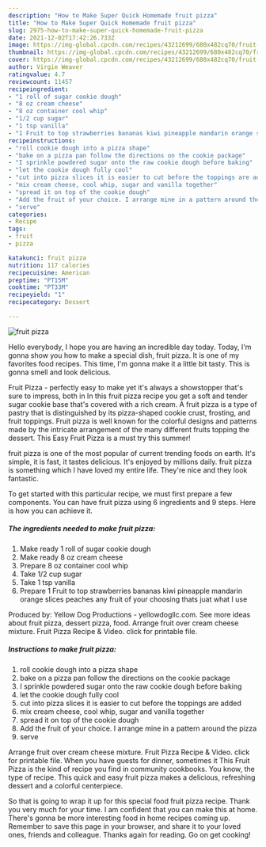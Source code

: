 ```yaml
---
description: "How to Make Super Quick Homemade fruit pizza"
title: "How to Make Super Quick Homemade fruit pizza"
slug: 2975-how-to-make-super-quick-homemade-fruit-pizza
date: 2021-12-02T17:42:26.733Z
image: https://img-global.cpcdn.com/recipes/43212699/680x482cq70/fruit-pizza-recipe-main-photo.jpg
thumbnail: https://img-global.cpcdn.com/recipes/43212699/680x482cq70/fruit-pizza-recipe-main-photo.jpg
cover: https://img-global.cpcdn.com/recipes/43212699/680x482cq70/fruit-pizza-recipe-main-photo.jpg
author: Virgie Weaver
ratingvalue: 4.7
reviewcount: 11457
recipeingredient:
- "1 roll of sugar cookie dough"
- "8 oz cream cheese"
- "8 oz container cool whip"
- "1/2 cup sugar"
- "1 tsp vanilla"
- "1 Fruit to top strawberries bananas kiwi pineapple mandarin orange slices peaches any fruit of your choosing thats juat what I use"
recipeinstructions:
- "roll cookie dough into a pizza shape"
- "bake on a pizza pan follow the directions on the cookie package"
- "I sprinkle powdered sugar onto the raw cookie dough before baking"
- "let the cookie dough fully cool"
- "cut into pizza slices it is easier to cut before the toppings are added"
- "mix cream cheese, cool whip, sugar and vanilla together"
- "spread it on top of the cookie dough"
- "Add the fruit of your choice. I arrange mine in a pattern around the pizza"
- "serve"
categories:
- Recipe
tags:
- fruit
- pizza

katakunci: fruit pizza 
nutrition: 117 calories
recipecuisine: American
preptime: "PT15M"
cooktime: "PT33M"
recipeyield: "1"
recipecategory: Dessert

---
```



![fruit pizza](https://img-global.cpcdn.com/recipes/43212699/680x482cq70/fruit-pizza-recipe-main-photo.jpg)

Hello everybody, I hope you are having an incredible day today. Today, I'm gonna show you how to make a special dish, fruit pizza. It is one of my favorites food recipes. This time, I'm gonna make it a little bit tasty. This is gonna smell and look delicious.

Fruit Pizza - perfectly easy to make yet it&#39;s always a showstopper that&#39;s sure to impress, both in In this fruit pizza recipe you get a soft and tender sugar cookie base that&#39;s covered with a rich cream. A fruit pizza is a type of pastry that is distinguished by its pizza-shaped cookie crust, frosting, and fruit toppings. Fruit pizza is well known for the colorful designs and patterns made by the intricate arrangement of the many different fruits topping the dessert. This Easy Fruit Pizza is a must try this summer!

fruit pizza is one of the most popular of current trending foods on earth. It's simple, it is fast, it tastes delicious. It's enjoyed by millions daily. fruit pizza is something which I have loved my entire life. They're nice and they look fantastic.


To get started with this particular recipe, we must first prepare a few components. You can have fruit pizza using 6 ingredients and 9 steps. Here is how you can achieve it.

<!--inarticleads1-->

##### The ingredients needed to make fruit pizza:

1. Make ready 1 roll of sugar cookie dough
1. Make ready 8 oz cream cheese
1. Prepare 8 oz container cool whip
1. Take 1/2 cup sugar
1. Take 1 tsp vanilla
1. Prepare 1 Fruit to top strawberries bananas kiwi pineapple mandarin orange slices peaches any fruit of your choosing thats juat what I use


Produced by: Yellow Dog Productions - yellowdogllc.com. See more ideas about fruit pizza, dessert pizza, food. Arrange fruit over cream cheese mixture. Fruit Pizza Recipe &amp; Video. click for printable file. 

<!--inarticleads2-->

##### Instructions to make fruit pizza:

1. roll cookie dough into a pizza shape
1. bake on a pizza pan follow the directions on the cookie package
1. I sprinkle powdered sugar onto the raw cookie dough before baking
1. let the cookie dough fully cool
1. cut into pizza slices it is easier to cut before the toppings are added
1. mix cream cheese, cool whip, sugar and vanilla together
1. spread it on top of the cookie dough
1. Add the fruit of your choice. I arrange mine in a pattern around the pizza
1. serve


Arrange fruit over cream cheese mixture. Fruit Pizza Recipe &amp; Video. click for printable file. When you have guests for dinner, sometimes it This Fruit Pizza is the kind of recipe you find in community cookbooks. You know, the type of recipe. This quick and easy fruit pizza makes a delicious, refreshing dessert and a colorful centerpiece. 

So that is going to wrap it up for this special food fruit pizza recipe. Thank you very much for your time. I am confident that you can make this at home. There's gonna be more interesting food in home recipes coming up. Remember to save this page in your browser, and share it to your loved ones, friends and colleague. Thanks again for reading. Go on get cooking!
